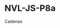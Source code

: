 # NVL-JS-P8a
Cadenas
<!DOCTYPE html>
<html lang="en">
<head>
    <meta charset="UTF-8">
    <meta name="viewport" content="width=device-width, initial-scale=1.0">
    <title>Document</title>
</head>
<body>
    <script>
        var a ="Amigo";
       /* alert(a);*/
        /*alert(a.toLowerCase());*/
        alert(a.replace("A" , "a"));
    </script>
    
</body>
</html>
